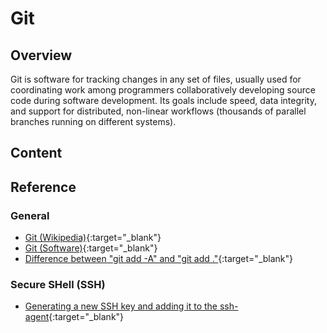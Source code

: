 # Git

## Overview

Git is software for tracking changes in any set of files, usually used
for coordinating work among programmers collaboratively developing
source code during software development. Its goals include speed, data
integrity, and support for distributed, non-linear workflows (thousands
of parallel branches running on different systems).

## Content

## Reference

### General
* [Git (Wikipedia)](https://en.wikipedia.org/wiki/Git){:target="_blank"}
* [Git (Software)](https://git-scm.com/){:target="_blank"}
* [Difference between "git add -A" and "git add ."](https://stackoverflow.com/questions/572549/difference-between-git-add-a-and-git-add){:target="_blank"}

### Secure SHell (SSH)
* [Generating a new SSH key and adding it to the ssh-agent](https://docs.github.com/en/authentication/connecting-to-github-with-ssh/generating-a-new-ssh-key-and-adding-it-to-the-ssh-agent){:target="_blank"}
